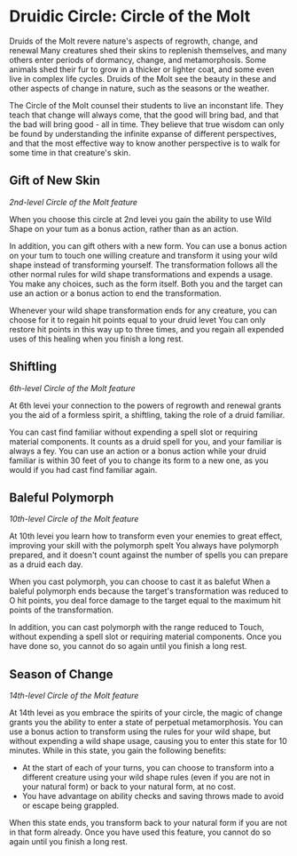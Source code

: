 # Druidic Circle: Circle of the Molt
Druids of the Molt revere nature's aspects of regrowth, change, and renewal Many creatures shed their skins to replenish themselves, and many others enter periods of dormancy, change, and metamorphosis. Some animals shed their fur to grow in a thicker or lighter coat, and some even live in complex life cycles. Druids of the Molt see the beauty in these and other aspects of change in nature, such as the seasons or the weather.

The Circle of the Molt counsel their students to live an inconstant life. They teach that change will always come, that the good will bring bad, and that the bad will bring good - all in time. They believe that true wisdom can only be found by understanding the infinite expanse of different perspectives, and that the most effective way to know another perspective is to walk for some time in that creature's skin.

## Gift of New Skin
*2nd-level Circle of the Molt feature*

When you choose this circle at 2nd levei you gain the ability to use Wild Shape on your tum as a bonus action, rather than as an action.

In addition, you can gift others with a new form. You can use a bonus action on your tum to touch one willing creature and transform it using your wild shape instead of transforming yourself. The transformation follows all the other normal rules for wild shape transformations and expends a usage. You make any choices, such as the form itself. Both you and the target can use an action or a bonus action to end the transformation.

Whenever your wild shape transformation ends for any creature, you can choose for it to regain hit points equal to your druid levet You can only restore hit points in this way up to three times, and you regain all expended uses of this healing when you finish a long rest.

## Shiftling
*6th-level Circle of the Molt feature*

At 6th levei your connection to the powers of regrowth and renewal grants you the aid of a formless spirit, a shiftling, taking the role of a druid familiar.

You can cast find familiar without expending a spell slot or requiring material components. It counts as a druid spell for you, and your familiar is always a fey. You can use an action or a bonus action while your druid familiar is within 30 feet of you to change its form to a new one, as you would if you had cast find familiar again.

## Baleful Polymorph
*10th-level Circle of the Molt feature*

At 10th levei you learn how to transform even your enemies to great effect, improving your skill with the polymorph spelt You always have polymorph prepared, and it doesn't count against the number of spells you can prepare as a druid each day.

When you cast polymorph, you can choose to cast it as balefut When a baleful polymorph ends because the target's transformation was reduced to O hit points, you deal force damage to the target equal to the maximum hit points of the transformation.

In addition, you can cast polymorph with the range reduced to Touch, without expending a spell slot or requiring material components. Once you have done so, you cannot do so again until you finish a long rest.

## Season of Change
*14th-level Circle of the Molt feature*

At 14th levei as you embrace the spirits of your circle, the magic of change grants you the ability to enter a state of perpetual metamorphosis. You can use a bonus action to transform using the rules for your wild shape, but without expending a wild shape usage, causing you to enter this state for 10 minutes. While in this state,
you gain the following benefits:

* At the start of each of your turns, you can choose to transform into a different creature using your wild shape rules (even if you are not in your natural form) or back to your natural form, at no cost.
* You have advantage on ability checks and saving throws made to avoid or escape being grappled.

When this state ends, you transform back to your natural form if you are not in that form already. Once you have used this feature, you cannot do so again until you finish a long rest.
